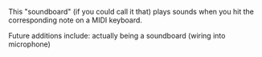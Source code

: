 This "soundboard" (if you could call it that) plays sounds when you hit the corresponding note on a MIDI keyboard. 

Future additions include: actually being a soundboard (wiring into microphone)